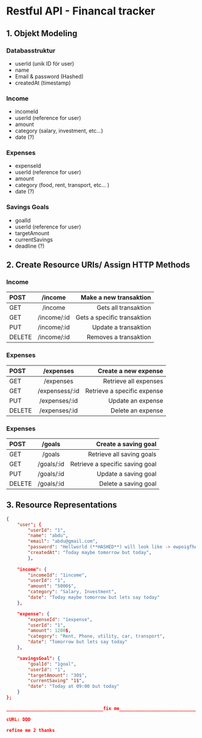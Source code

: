 # Restful API - Financal tracker

## 1. Objekt Modeling

### Databasstruktur

- userId (unik ID för user)
- name
- Email & password (Hashed)
- createdAt (timestamp)

### Income

- incomeId
- userId (reference for user)
- amount
- category (salary, investment, etc...)
- date (?)

### Expenses

- expenseId
- userId (reference for user)
- amount
- category (food, rent, transport, etc... )
- date (?)

### Savings Goals

- goalId
- userId (reference for user)
- targetAmount
- currentSavings
- deadline (?)

## 2. Create Resource URIs/ Assign HTTP Methods





### Income

| POST   |   /income   |      Make a new transaktion |
| :----- | :---------: | --------------------------: |
| GET    |   /income   |        Gets all transaktion |
| GET    | /income/:id | Gets a specific transaktion |
| PUT    | /income/:id |        Update a transaktion |
| DELETE | /income/:id |       Removes a transaktion |

### Expenses

| POST   |   /expenses    |        Create a new expense |
| :----- | :------------: | --------------------------: |
| GET    |   /expenses    |       Retrieve all expenses |
| GET    | /expensess/:id | Retrieve a specific expense |
| PUT    | /expenses/:id  |           Update an expense |
| DELETE | /expenses/:id  |           Delete an expense |

### Expenses

| POST   |   /goals   |            Create a saving goal |
| :----- | :--------: | ------------------------------: |
| GET    |   /goals   |       Retrieve all saving goals |
| GET    | /goals/:id | Retrieve a specific saving goal |
| PUT    | /goals/:id |            Update a saving goal |
| DELETE | /goals/:id |            Delete a saving goal |


## 3. Resource Representations

```json
{
    "user"; {
        "userId": "1",
        "name": "abdu",
        "email": "abdu@gmail.com",
        "password": "Hellworld (**HASHED**) will look like -> ewpoigfhAWEPOIGFH...",
        "createdAt": "Today maybe tomorrow but today",
        },
    
    "income": {
        "incomeId": "1income",
        "userId": "1",
        "amount": "5000$",
        "category": "Salary, Investment",
        "date": "Today maybe tomorrow but lets say today"
    },

    "expense": {
        "expenseId": "1expense",
        "userId": "1",
        "amount": 1200$,
        "category": "Rent, Phone, utility, car, transport",
        "date": "Tomorrow but lets say today"
    },

    "savingsGoal": {
        "goalId": "1goal",
        "userId": "1",
        "targetAmount": "30$",
        "currentSaving" "1$",
        "date": "Today at 09:00 but today"
    }
};

____________________________________fix me____________________________________________________

cURL: DDD

refine me 2 thanks
